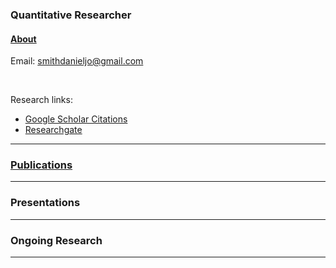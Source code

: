 ### Quantitative Researcher

#### [About](smithdj.github.io/about.md)

Email: [smithdanieljo@gmail.com](mailto:smithdanieljo@gmail.com)

<br />

Research links:
  * [Google Scholar Citations](https://scholar.google.com/citations?user=d8PodEsAAAAJ&hl=en "Google Scholar Citations")
  * [Researchgate](https://www.researchgate.net/profile/Daniel_Smith45 "Researchgate")
 
  
---

### [Publications](https://smithdj.github.io/publications)
    

---


### Presentations
---


### Ongoing Research
---
